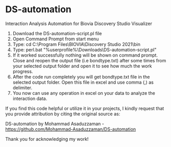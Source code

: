 # DS-automation
Interaction Analysis Automation for Biovia Discovery Studio Visualizer

1. Download the DS-automation-script.pl file
2. Open Command Prompt from start menu
3. Type: cd C:\Program Files\BIOVIA\Discovery Studio 2021\bin
4. Type: perl.bat "%userprofile%\Downloads\DS-automation-script.pl" 
5. If it worked successfully nothing will be shown on command prompt. Close and reopen the output file (i.e bondtype.txt) after some times from your 
    selected output folder and open it to see how much the work progress.
6. After the code run completely you will get bondtype.txt file in the selected output folder. Open this file in excel and use comma (,) as delimiter.
7. You now can use any operation in excel on your data to analyze the interaction data.




If you find this code helpful or utilize it in your projects, I kindly request that you provide attribution 
by citing the original source as:

DS-automation by Mohammad Asaduzzaman - https://github.com/Mohammad-Asaduzzaman/DS-automation

Thank you for acknowledging my work!
